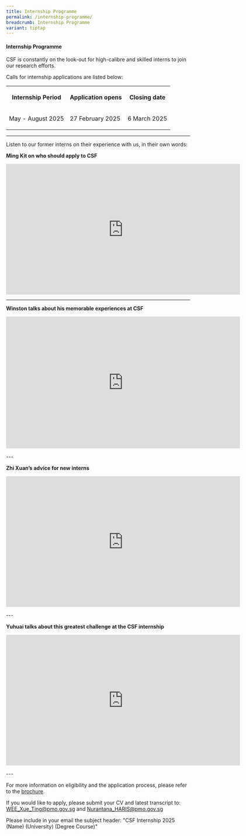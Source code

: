 ```yaml
---
title: Internship Programme
permalink: /internship-programme/
breadcrumb: Internship Programme
variant: tiptap
---
```

<h4><strong>Internship Programme</strong></h4>
<p>CSF is constantly on the look-out for high-calibre and skilled interns
to join our research efforts.</p>
<p>Calls for internship applications are listed below:</p>
<table style="minWidth: 75px">
<colgroup>
<col>
<col>
<col>
</colgroup>
<tbody>
<tr>
<th rowspan="1" colspan="1">
<p>Internship Period</p>
</th>
<th rowspan="1" colspan="1">
<p>Application opens</p>
</th>
<th rowspan="1" colspan="1">
<p>Closing date</p>
</th>
</tr>
<tr>
<td rowspan="1" colspan="1">
<p>May - August 2025</p>
</td>
<td rowspan="1" colspan="1">
<p>27 February 2025</p>
</td>
<td rowspan="1" colspan="1">
<p>6 March 2025</p>
</td>
</tr>
</tbody>
</table>
<hr>
<p>Listen to our former interns on their experience with us, in their own
words:</p>
<p><strong>Ming Kit on who should apply to CSF</strong>
</p>
<div class="iframe-wrapper">
<iframe height="357" width="640" allowfullscreen="true" frameborder="0" src="https://player.vimeo.com/video/185296342"></iframe>
</div>
<hr>
<p><strong>Winston talks about his memorable experiences at CSF</strong>
</p>
<div class="iframe-wrapper">
<iframe height="360" width="640" allowfullscreen="true" frameborder="0" src="https://player.vimeo.com/video/194625983"></iframe>
</div>
<p>---</p>
<p><strong>Zhi Xuan’s advice for new interns</strong>
</p>
<div class="iframe-wrapper">
<iframe height="357" width="640" allowfullscreen="true" frameborder="0" src="https://player.vimeo.com/video/185298228"></iframe>
</div>
<p>---</p>
<p><strong>Yuhuai talks about this greatest challenge at the CSF internship</strong>
</p>
<div class="iframe-wrapper">
<iframe height="357" width="640" allowfullscreen="true" frameborder="0" src="https://player.vimeo.com/video/185292860"></iframe>
</div>
<p>---</p>
<p>For more information on eligibility and the application process, please
refer to the <a href="/files/media-centre/CSF_Internship_Brochure__Summer_2025_.pdf" rel="noopener nofollow" target="_blank">brochure</a>.</p>
<p>If you would like to apply, please submit your CV and latest transcript
to: <a href="mailto:WEE_Xue_Ting@pmo.gov.sg" rel="noopener noreferrer nofollow" target="_blank">WEE_Xue_Ting@pmo.gov.sg</a> and
<a href="mailto:Nurantana_HARIS@pmo.gov.sg" rel="noopener noreferrer nofollow" target="_blank">Nurantana_HARIS@pmo.gov.sg</a>
</p>
<p>Please include in your email the subject header: "CSF Internship 2025
(Name) (University) (Degree Course)"</p>